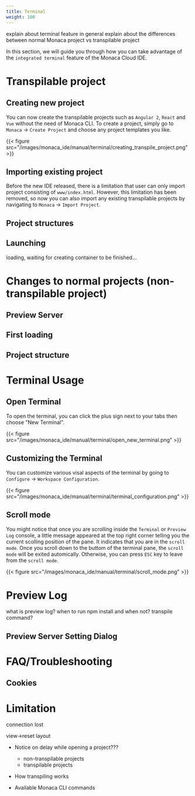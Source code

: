 ```yaml
---
title: Terminal
weight: 100
---
```


explain about terminal feature in general
explain about the differences between normal Monaca project vs transpilable project

In this section, we will guide you through how you can take advantage of the `integrated terminal` feature of the Monaca Cloud IDE.

# Transpilable project

## Creating new project

You can now create the transpilable projects such as `Angular 2`, `React` and `Vue` without the need of Monaca CLI. To create a project, simply go to `Monaca` -> `Create Project` and choose any project templates you like. 

{{< figure src="/images/monaca_ide/manual/terminal/creating_transpile_project.png" >}}

## Importing existing project

Before the new IDE released, there is a limitation that user can only import project consisting of `www/index.html`. However, this limitation has been removed, so now you can also import any existing transpilable projects by navigating to `Monaca` -> `Import Project`.

## Project structures


## Launching
loading, waiting for creating container to be finished...


# Changes to normal projects (non-transpilable project)

## Preview Server

## First loading

## Project structure

# Terminal Usage

## Open Terminal

To open the terminal, you can click the plus sign next to your tabs then choose "New Terminal".

{{< figure src="/images/monaca_ide/manual/terminal/open_new_terminal.png" >}}

## Customizing the Terminal

You can customize various visal aspects of the terminal by going to `Configure` -> `Workspace Configuration`.

{{< figure src="/images/monaca_ide/manual/terminal/terminal_configuration.png" >}}

## Scroll mode

You might notice that once you are scrolling inside the `Terminal` or `Preview Log` console, a little message appeared at the top right corner telling you the current scolling position of the pane. It indicates that you are in the `scroll mode`. Once you scroll down to the buttom of the terminal pane, the `scroll mode` will be exited automically. Otherwise, you can press `ESC` key to leave from the `scroll mode`.

{{< figure src="/images/monaca_ide/manual/terminal/scroll_mode.png" >}}

# Preview Log

what is preview log?
when to run npm install and when not?
transpile command?

## Preview Server Setting Dialog



# FAQ/Troubleshooting

## Cookies

# Limitation

connection lost

view->reset layout


- Notice on delay while opening a project???
    - non-transpilable projects
    - transpilable projects
- How transpiling works
	
- Available Monaca CLI commands



